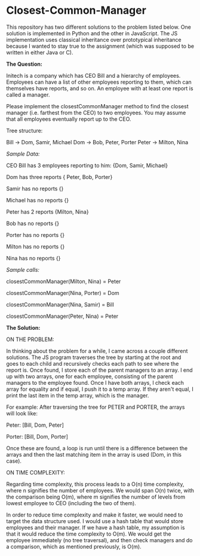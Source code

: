 Closest-Common-Manager
======================

This repository has two different solutions to the problem listed below. One solution is implemented in Python
and the other in JavaScript. The JS implementation uses classical inheritance over prototypical inheritance because 
I wanted to stay true to the assignment (which was supposed to be written in either Java or C). 

**The Question:**

Initech is a company which has CEO Bill and a hierarchy of employees. Employees can have a list of other 
employees reporting to them, which can themselves have reports, and so on. An employee with at least one 
report is called a manager. 

Please implement the closestCommonManager method to find the closest manager (i.e. farthest from the CEO) 
to two employees. You may assume that all employees eventually report up to the CEO.


Tree structure:

Bill -> Dom, Samir, Michael
Dom -> Bob, Peter, Porter
Peter -> Milton, Nina

*Sample Data:* 

CEO Bill has 3 employees reporting to him: {Dom, Samir, Michael} 

Dom has three reports { Peter, Bob, Porter}

Samir has no reports {} 

Michael has no reports {} 

Peter has 2 reports {Milton, Nina} 

Bob has no reports {} 

Porter has no reports {} 

Milton has no reports {} 

Nina has no reports {} 


*Sample calls:* 

closestCommonManager(Milton, Nina) = Peter 

closestCommonManager(Nina, Porter) = Dom 

closestCommonManager(Nina, Samir) = Bill 

closestCommonManager(Peter, Nina) = Peter

**The Solution:**

ON THE PROBLEM:

In thinking about the problem for a while, I came across a couple different solutions. 
The JS program traverses the tree by starting at the root and goes to each child and recursively 
checks each path to see where the report is. Once found, I store each of the parent managers to an array. 
I end up with two arrays, one for each employee, consisting of the parent managers to the employee found. 
Once I have both arrays, I check each array for equality and if equal, I push it to a temp array. If they aren't equal, 
I print the last item in the temp array, which is the manager.

For example: After traversing the tree for PETER and PORTER, the arrays will look like:

Peter: [Bill, Dom, Peter]

Porter: [Bill, Dom, Porter]

Once these are found, a loop is run until there is a difference between the arrays and then
the last matching item in the array is used (Dom, in this case).

ON TIME COMPLEXITY:

Regarding time complexity, this process leads to a O(n) time complexity, where n signifies the number of employees. 
We would span O(n) twice, with the comparison being O(m), where m signifies the number of levels from lowest employee to 
CEO (including the two of them).

In order to reduce time complexity and make it faster, we would need to target the data structure used. 
I would use a hash table that would store employees and their manager. If we have a hash table, my assumption is 
that it would reduce the time complexity to O(m). We would get the employee immediately (no tree traversal), and 
then check managers and do a comparison, which as mentioned previously, is O(m).
